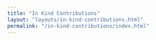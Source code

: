 ```yaml
---
title: "In Kind Contributions"
layout: "layouts/in-kind-contributions.html"
permalink: "/in-kind-contributions/index.html"
---
```

